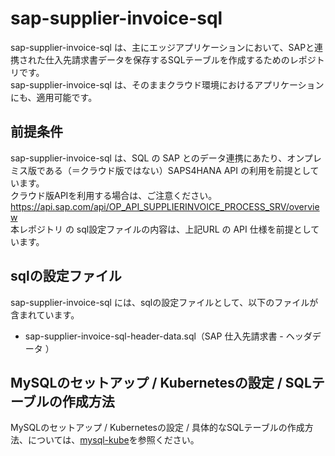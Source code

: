 # sap-supplier-invoice-sql  

sap-supplier-invoice-sql は、主にエッジアプリケーションにおいて、SAPと連携された仕入先請求書データを保存するSQLテーブルを作成するためのレポジトリです。  
sap-supplier-invoice-sql は、そのままクラウド環境におけるアプリケーションにも、適用可能です。  

## 前提条件  
sap-supplier-invoice-sql は、SQL の SAP とのデータ連携にあたり、オンプレミス版である（＝クラウド版ではない）SAPS4HANA API の利用を前提としています。  
クラウド版APIを利用する場合は、ご注意ください。  
https://api.sap.com/api/OP_API_SUPPLIERINVOICE_PROCESS_SRV/overview    
本レポジトリ の sql設定ファイルの内容は、上記URL の API 仕様を前提としています。    

## sqlの設定ファイル

sap-supplier-invoice-sql には、sqlの設定ファイルとして、以下のファイルが含まれています。  

* sap-supplier-invoice-sql-header-data.sql（SAP 仕入先請求書 - ヘッダデータ ）  

## MySQLのセットアップ / Kubernetesの設定 / SQLテーブルの作成方法

MySQLのセットアップ / Kubernetesの設定 / 具体的なSQLテーブルの作成方法、については、[mysql-kube](https://github.com/latonaio/mysql-kube)を参照ください。

